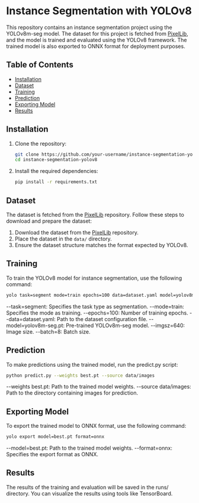 # Instance Segmentation with YOLOv8

This repository contains an instance segmentation project using the YOLOv8m-seg model. The dataset for this project is fetched from [PixelLib](https://github.com/ayoolaolafenwa/PixelLib), and the model is trained and evaluated using the YOLOv8 framework. The trained model is also exported to ONNX format for deployment purposes.

## Table of Contents

- [Installation](#installation)
- [Dataset](#dataset)
- [Training](#training)
- [Prediction](#prediction)
- [Exporting Model](#exporting-model)
- [Results](#results)
## Installation

1. Clone the repository:
    ```sh
    git clone https://github.com/your-username/instance-segmentation-yolov8.git
    cd instance-segmentation-yolov8
    ```

2. Install the required dependencies:
    ```sh
    pip install -r requirements.txt
    ```

## Dataset

The dataset is fetched from the [PixelLib](https://github.com/ayoolaolafenwa/PixelLib) repository. Follow these steps to download and prepare the dataset:

1. Download the dataset from the [PixelLib](https://github.com/ayoolaolafenwa/PixelLib) repository.
2. Place the dataset in the `data/` directory.
3. Ensure the dataset structure matches the format expected by YOLOv8.

## Training

To train the YOLOv8 model for instance segmentation, use the following command:

```sh
yolo task=segment mode=train epochs=100 data=dataset.yaml model=yolov8m-seg.pt imgsz=640 batch=8
```

--task=segment: Specifies the task type as segmentation.
--mode=train: Specifies the mode as training.
--epochs=100: Number of training epochs.
--data=dataset.yaml: Path to the dataset configuration file.
--model=yolov8m-seg.pt: Pre-trained YOLOv8m-seg model.
--imgsz=640: Image size.
--batch=8: Batch size.

## Prediction
To make predictions using the trained model, run the predict.py script:

```sh
python predict.py --weights best.pt --source data/images
```

--weights best.pt: Path to the trained model weights.
--source data/images: Path to the directory containing images for prediction.

## Exporting Model
To export the trained model to ONNX format, use the following command:

```sh
yolo export model=best.pt format=onnx
```

--model=best.pt: Path to the trained model weights.
--format=onnx: Specifies the export format as ONNX.

## Results
The results of the training and evaluation will be saved in the runs/ directory. You can visualize the results using tools like TensorBoard.
